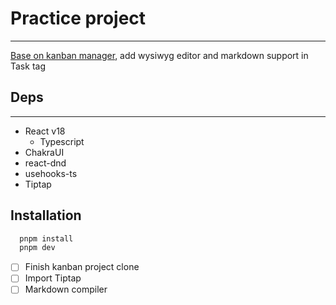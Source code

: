 # Practice project

---

[Base on kanban manager](https://github.com/gionny96/dnd-kanban-board), add wysiwyg editor and markdown support in Task tag

## Deps

---

- React v18
  - Typescript
- ChakraUI
- react-dnd
- usehooks-ts
- Tiptap

## Installation

```zsh
  pnpm install
  pnpm dev
```

- [ ] Finish kanban project clone
- [ ] Import Tiptap
- [ ] Markdown compiler
